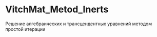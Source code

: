 # VitchMat_Metod_Inerts
Решение алгебраических и трансцендентных уравнений методом простой итерации
